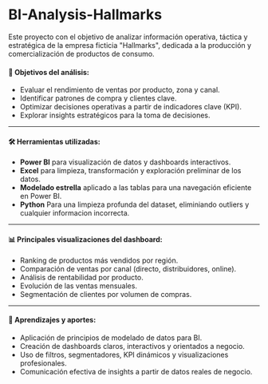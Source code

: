 # BI-Analysis-Hallmarks
Este proyecto con el objetivo de analizar información operativa, táctica y estratégica de la empresa ficticia "Hallmarks", dedicada a la producción y comercialización de productos de consumo.

#### 📌 Objetivos del análisis:

* Evaluar el rendimiento de ventas por producto, zona y canal.
* Identificar patrones de compra y clientes clave.
* Optimizar decisiones operativas a partir de indicadores clave (KPI).
* Explorar insights estratégicos para la toma de decisiones.

---

#### 🛠 Herramientas utilizadas:

* **Power BI** para visualización de datos y dashboards interactivos.
* **Excel** para limpieza, transformación y exploración preliminar de los datos.
* **Modelado estrella** aplicado a las tablas para una navegación eficiente en Power BI.
* **Python** Para una limpieza profunda del dataset, eliminiando outliers y cualquier informacion incorrecta.

---

#### 📊 Principales visualizaciones del dashboard:

* Ranking de productos más vendidos por región.
* Comparación de ventas por canal (directo, distribuidores, online).
* Análisis de rentabilidad por producto.
* Evolución de las ventas mensuales.
* Segmentación de clientes por volumen de compras.

---

#### 🧠 Aprendizajes y aportes:

* Aplicación de principios de modelado de datos para BI.
* Creación de dashboards claros, interactivos y orientados a negocio.
* Uso de filtros, segmentadores, KPI dinámicos y visualizaciones profesionales.
* Comunicación efectiva de insights a partir de datos reales de negocio.

